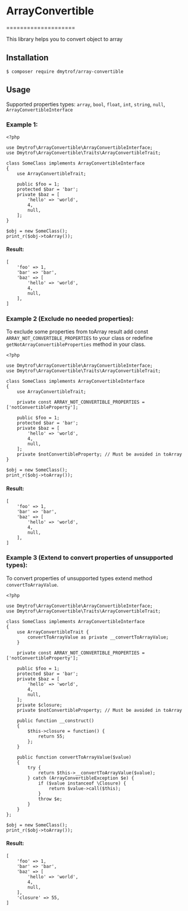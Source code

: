 # ArrayConvertible
====================

This library helps you to convert object to array

## Installation

    $ composer require dmytrof/array-convertible 

## Usage

Supported properties types: 
    `array`, 
    `bool`, 
    `float`, 
    `int`, 
    `string`, 
    `null`, 
    `ArrayConvertibleInterface`

### Example 1:
    <?php

    use Dmytrof\ArrayConvertible\ArrayConvertibleInterface;
    use Dmytrof\ArrayConvertible\Traits\ArrayConvertibleTrait; 
        
    class SomeClass implements ArrayConvertibleInterface
    {
        use ArrayConvertibleTrait;

        public $foo = 1;
        protected $bar = 'bar';
        private $baz = [
            'hello' => 'world',
            4,
            null,
        ];
    }

    $obj = new SomeClass();
    print_r($obj->toArray());

#### Result:
    [
        'foo' => 1,
        'bar' => 'bar',
        'baz' => [
            'hello' => 'world',
            4,
            null,
        ],
    ]

### Example 2 (Exclude no needed properties):

To exclude some properties from toArray result add const `ARRAY_NOT_CONVERTIBLE_PROPERTIES` to your class or 
redefine `getNotArrayConvertibleProperties` method in your class.

    <?php

    use Dmytrof\ArrayConvertible\ArrayConvertibleInterface;
    use Dmytrof\ArrayConvertible\Traits\ArrayConvertibleTrait; 
        
    class SomeClass implements ArrayConvertibleInterface
    {
        use ArrayConvertibleTrait;

        private const ARRAY_NOT_CONVERTIBLE_PROPERTIES = ['notConvertibleProperty'];

        public $foo = 1;
        protected $bar = 'bar';
        private $baz = [
            'hello' => 'world',
            4,
            null,
        ];
        private $notConvertibleProperty; // Must be avoided in toArray
    }

    $obj = new SomeClass();
    print_r($obj->toArray());

#### Result:
    [
        'foo' => 1,
        'bar' => 'bar',
        'baz' => [
            'hello' => 'world',
            4,
            null,
        ],
    ]

### Example 3 (Extend to convert properties of unsupported types):

To convert properties of unsupported types extend method `convertToArrayValue`.

    <?php

    use Dmytrof\ArrayConvertible\ArrayConvertibleInterface;
    use Dmytrof\ArrayConvertible\Traits\ArrayConvertibleTrait; 
        
    class SomeClass implements ArrayConvertibleInterface
    {
        use ArrayConvertibleTrait {
            convertToArrayValue as private __convertToArrayValue;
        }

        private const ARRAY_NOT_CONVERTIBLE_PROPERTIES = ['notConvertibleProperty'];

        public $foo = 1;
        protected $bar = 'bar';
        private $baz = [
            'hello' => 'world',
            4,
            null,
        ];
        private $closure;
        private $notConvertibleProperty; // Must be avoided in toArray

        public function __construct()
        {
            $this->closure = function() {
                return 55;
            };
        }

        public function convertToArrayValue($value)
        {
            try {
                return $this->__convertToArrayValue($value);
            } catch (ArrayConvertibleException $e) {
                if ($value instanceof \Closure) {
                    return $value->call($this);
                }
                throw $e;
            }
        }
    };

    $obj = new SomeClass();
    print_r($obj->toArray());

#### Result:
    [
        'foo' => 1,
        'bar' => 'bar',
        'baz' => [
            'hello' => 'world',
            4,
            null,
        ],
        'closure' => 55,
    ]
    
        